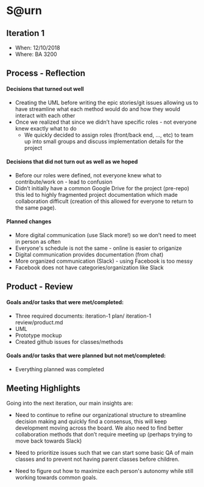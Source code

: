 # S@urn

## Iteration 1

 * When: 12/10/2018
 * Where: BA 3200

## Process - Reflection

#### Decisions that turned out well

- Creating the UML before writing the epic stories/git issues allowing us to have streamline what each method would do and how they would interact with each other
- Once we realized that since we didn’t have specific roles - not everyone knew exactly what to do
  - We quickly decided to assign roles (front/back end, …, etc) to team up into small groups and discuss implementation details for the project

#### Decisions that did not turn out as well as we hoped


- Before our roles were defined, not everyone knew what to contribute/work on - lead to confusion
- Didn’t initially have a common Google Drive for the project (pre-repo) this led to highly fragmented project documentation which made collaboration difficult (creation of this allowed for everyone to return to the same page).

#### Planned changes
- More digital communication (use Slack more!) so we don’t need to meet in person as often
 - Everyone's schedule is not the same - online is easier to origanize 
 - Digital communication provides documentation (from chat)
- More organized communication (Slack) - using Facebook is too messy
 - Facebook does not have categories/organization like Slack

## Product - Review

#### Goals and/or tasks that were met/completed:

- Three required documents: iteration-1 plan/ iteration-1 review/product.md
- UML
- Prototype mockup
- Created github issues for classes/methods
#### Goals and/or tasks that were planned but not met/completed:

- Everything planned was completed

## Meeting Highlights

Going into the next iteration, our main insights are:

- Need to continue to refine our organizational structure to streamline decision making and quickly find a consensus, this will keep development moving across the board. We also need to find better collaboration methods that don’t require meeting up (perhaps trying to move back towards Slack)

- Need to prioritize issues such that we can start some basic QA of main classes and to prevent not having parent classes before children. 


- Need to figure out how to maximize each person's autonomy while still working towards common goals.
